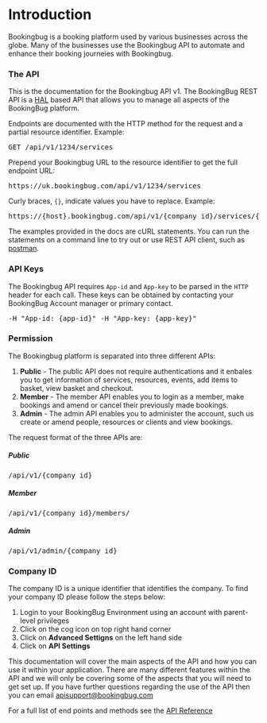 # Introduction

Bookingbug is a booking platform used by various businesses across the globe. Many of the businesses use the Bookingbug API to automate and enhance their booking journeies with Bookingbug.

### The API

This is the documentation for the Bookingbug API v1. The BookingBug REST API is a [HAL](http://stateless.co/hal_specification.html) based API that allows you to manage all aspects of the BookingBug platform.

Endpoints are documented with the HTTP method for the request and a partial resource identifier. Example:

<pre>
GET /api/v1/1234/services
</pre>

Prepend your Bookingbug URL to the resource identifier to get the full endpoint URL:

<pre>
https://uk.bookingbug.com/api/v1/1234/services	
</pre>

Curly braces, `{}`, indicate values you have to replace. Example:

<pre>
https://{host}.bookingbug.com/api/v1/{company_id}/services/{id}
</pre>

The examples provided in the docs are cURL statements. You can run the statements on a command line to try out or use REST API client, such as [postman](https://www.getpostman.com/).

### API Keys

The Bookingbug API requires `App-id` and `App-key` to be parsed in the `HTTP` header for each call. These keys can be obtained by contacting your BookingBug Account manager or primary contact.

<pre>
-H "App-id: {app-id}" -H "App-key: {app-key}"	
</pre>

### Permission

The Bookingbug platform is separated into three different APIs:

1. **Public** - The public API does not require authentications and it enbales you to get information of services, resources, events, add items to basket, view basket and checkout. 
2. **Member** - The member API enables you to login as a member, make bookings and amend or cancel their previously made bookings.
3. **Admin** - The admin API enables you to administer the account, such us create or amend people, resources or clients and view bookings.


The request format of the three APIs are:

##### Public

<pre>
/api/v1/{company_id}
</pre>

##### Member

<pre>
/api/v1/{company_id}/members/	
</pre>

##### Admin

<pre>
/api/v1/admin/{company_id}	
</pre>

### Company ID

The company ID is a unique identifier that identifies the company. To find your company ID please follow the steps below:

1. Login to your BookingBug Environment using an account with parent-level privileges
2. Click on the cog icon on top right hand corner
3. Click on **Advanced Settigns** on the left hand side
4. Click on **API Settings**


This documentation will cover the main aspects of the API and how you can use it within your application. There are many different features within the API and we will only be covering some of the aspects that you will need to get set up. If you have further questions regarding the use of the API then you can email apisupport@bookingbug.com

For a full list of end points and methods see the [API Reference](http://apidocs.bookingbug.com/)
